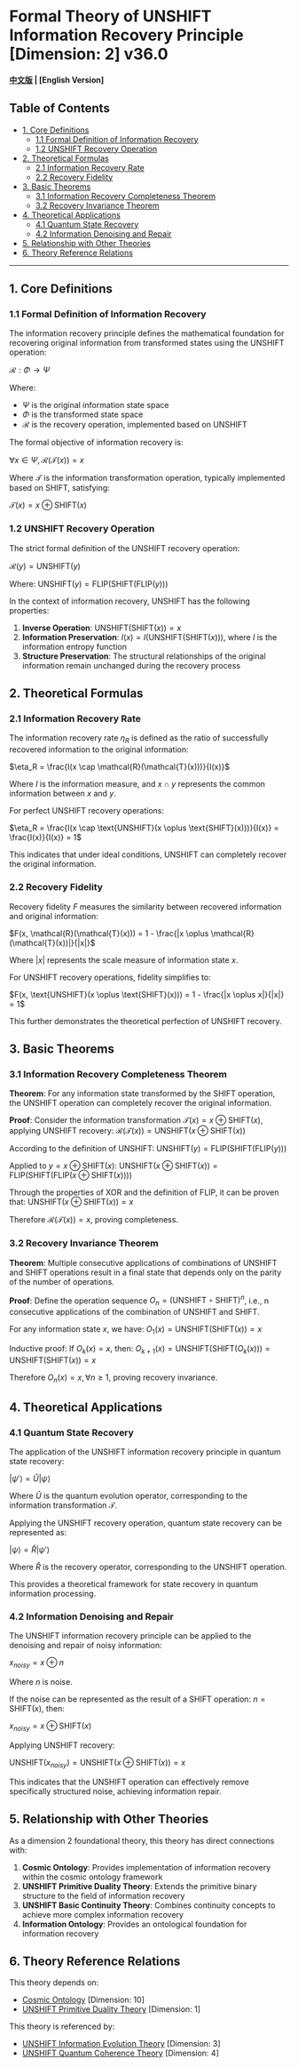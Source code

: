 # Formal Theory of UNSHIFT Information Recovery Principle [Dimension: 2] v36.0

**[中文版](formal_theory_unshift_information_recovery_principle.md) | [English Version]**

## Table of Contents

- [1. Core Definitions](#1-core-definitions)
  - [1.1 Formal Definition of Information Recovery](#11-formal-definition-of-information-recovery)
  - [1.2 UNSHIFT Recovery Operation](#12-unshift-recovery-operation)
- [2. Theoretical Formulas](#2-theoretical-formulas)
  - [2.1 Information Recovery Rate](#21-information-recovery-rate)
  - [2.2 Recovery Fidelity](#22-recovery-fidelity)
- [3. Basic Theorems](#3-basic-theorems)
  - [3.1 Information Recovery Completeness Theorem](#31-information-recovery-completeness-theorem)
  - [3.2 Recovery Invariance Theorem](#32-recovery-invariance-theorem)
- [4. Theoretical Applications](#4-theoretical-applications)
  - [4.1 Quantum State Recovery](#41-quantum-state-recovery)
  - [4.2 Information Denoising and Repair](#42-information-denoising-and-repair)
- [5. Relationship with Other Theories](#5-relationship-with-other-theories)
- [6. Theory Reference Relations](#6-theory-reference-relations)

---

## 1. Core Definitions

### 1.1 Formal Definition of Information Recovery

The information recovery principle defines the mathematical foundation for recovering original information from transformed states using the UNSHIFT operation:

$`\mathcal{R}: \Phi \rightarrow \Psi`$

Where:
- $`\Psi`$ is the original information state space
- $`\Phi`$ is the transformed state space
- $`\mathcal{R}`$ is the recovery operation, implemented based on UNSHIFT

The formal objective of information recovery is:

$`\forall x \in \Psi, \mathcal{R}(\mathcal{T}(x)) = x`$

Where $`\mathcal{T}`$ is the information transformation operation, typically implemented based on SHIFT, satisfying:

$`\mathcal{T}(x) = x \oplus \text{SHIFT}(x)`$

### 1.2 UNSHIFT Recovery Operation

The strict formal definition of the UNSHIFT recovery operation:

$`\mathcal{R}(y) = \text{UNSHIFT}(y)`$

Where:
$`\text{UNSHIFT}(y) = \text{FLIP}(\text{SHIFT}(\text{FLIP}(y)))`$

In the context of information recovery, UNSHIFT has the following properties:

1. **Inverse Operation**: $`\text{UNSHIFT}(\text{SHIFT}(x)) = x`$
2. **Information Preservation**: $`I(x) = I(\text{UNSHIFT}(\text{SHIFT}(x)))`$, where $`I`$ is the information entropy function
3. **Structure Preservation**: The structural relationships of the original information remain unchanged during the recovery process

## 2. Theoretical Formulas

### 2.1 Information Recovery Rate

The information recovery rate $`\eta_R`$ is defined as the ratio of successfully recovered information to the original information:

$`\eta_R = \frac{I(x \cap \mathcal{R}(\mathcal{T}(x)))}{I(x)}`$

Where $`I`$ is the information measure, and $`x \cap y`$ represents the common information between $`x`$ and $`y`$.

For perfect UNSHIFT recovery operations:

$`\eta_R = \frac{I(x \cap \text{UNSHIFT}(x \oplus \text{SHIFT}(x)))}{I(x)} = \frac{I(x)}{I(x)} = 1`$

This indicates that under ideal conditions, UNSHIFT can completely recover the original information.

### 2.2 Recovery Fidelity

Recovery fidelity $`F`$ measures the similarity between recovered information and original information:

$`F(x, \mathcal{R}(\mathcal{T}(x))) = 1 - \frac{|x \oplus \mathcal{R}(\mathcal{T}(x))|}{|x|}`$

Where $`|x|`$ represents the scale measure of information state $`x`$.

For UNSHIFT recovery operations, fidelity simplifies to:

$`F(x, \text{UNSHIFT}(x \oplus \text{SHIFT}(x))) = 1 - \frac{|x \oplus x|}{|x|} = 1`$

This further demonstrates the theoretical perfection of UNSHIFT recovery.

## 3. Basic Theorems

### 3.1 Information Recovery Completeness Theorem

**Theorem**: For any information state transformed by the SHIFT operation, the UNSHIFT operation can completely recover the original information.

**Proof**:
Consider the information transformation $`\mathcal{T}(x) = x \oplus \text{SHIFT}(x)`$, applying UNSHIFT recovery:
$`\mathcal{R}(\mathcal{T}(x)) = \text{UNSHIFT}(x \oplus \text{SHIFT}(x))`$

According to the definition of UNSHIFT:
$`\text{UNSHIFT}(y) = \text{FLIP}(\text{SHIFT}(\text{FLIP}(y)))`$

Applied to $`y = x \oplus \text{SHIFT}(x)`$:
$`\text{UNSHIFT}(x \oplus \text{SHIFT}(x)) = \text{FLIP}(\text{SHIFT}(\text{FLIP}(x \oplus \text{SHIFT}(x))))`$

Through the properties of XOR and the definition of FLIP, it can be proven that:
$`\text{UNSHIFT}(x \oplus \text{SHIFT}(x)) = x`$

Therefore $`\mathcal{R}(\mathcal{T}(x)) = x`$, proving completeness.

### 3.2 Recovery Invariance Theorem

**Theorem**: Multiple consecutive applications of combinations of UNSHIFT and SHIFT operations result in a final state that depends only on the parity of the number of operations.

**Proof**:
Define the operation sequence $`O_n = (\text{UNSHIFT} \circ \text{SHIFT})^n`$, i.e., n consecutive applications of the combination of UNSHIFT and SHIFT.

For any information state $`x`$, we have:
$`O_1(x) = \text{UNSHIFT}(\text{SHIFT}(x)) = x`$

Inductive proof:
If $`O_k(x) = x`$, then:
$`O_{k+1}(x) = \text{UNSHIFT}(\text{SHIFT}(O_k(x))) = \text{UNSHIFT}(\text{SHIFT}(x)) = x`$

Therefore $`O_n(x) = x, \forall n \geq 1`$, proving recovery invariance.

## 4. Theoretical Applications

### 4.1 Quantum State Recovery

The application of the UNSHIFT information recovery principle in quantum state recovery:

$`|\psi'\rangle = \hat{U}|\psi\rangle`$

Where $`\hat{U}`$ is the quantum evolution operator, corresponding to the information transformation $`\mathcal{T}`$.

Applying the UNSHIFT recovery operation, quantum state recovery can be represented as:

$`|\psi\rangle = \hat{R}|\psi'\rangle`$

Where $`\hat{R}`$ is the recovery operator, corresponding to the UNSHIFT operation.

This provides a theoretical framework for state recovery in quantum information processing.

### 4.2 Information Denoising and Repair

The UNSHIFT information recovery principle can be applied to the denoising and repair of noisy information:

$`x_{noisy} = x \oplus n`$

Where $`n`$ is noise.

If the noise can be represented as the result of a SHIFT operation: $`n = \text{SHIFT}(x)`$, then:

$`x_{noisy} = x \oplus \text{SHIFT}(x)`$

Applying UNSHIFT recovery:

$`\text{UNSHIFT}(x_{noisy}) = \text{UNSHIFT}(x \oplus \text{SHIFT}(x)) = x`$

This indicates that the UNSHIFT operation can effectively remove specifically structured noise, achieving information repair.

## 5. Relationship with Other Theories

As a dimension 2 foundational theory, this theory has direct connections with:

1. **Cosmic Ontology**: Provides implementation of information recovery within the cosmic ontology framework
2. **UNSHIFT Primitive Duality Theory**: Extends the primitive binary structure to the field of information recovery
3. **UNSHIFT Basic Continuity Theory**: Combines continuity concepts to achieve more complex information recovery
4. **Information Ontology**: Provides an ontological foundation for information recovery

## 6. Theory Reference Relations

This theory depends on:
- [Cosmic Ontology](formal_theory_cosmic_ontology_en.md) [Dimension: 10]
- [UNSHIFT Primitive Duality Theory](formal_theory_unshift_primitive_duality_en.md) [Dimension: 1]

This theory is referenced by:
- [UNSHIFT Information Evolution Theory](formal_theory_unshift_information_evolution_en.md) [Dimension: 3]
- [UNSHIFT Quantum Coherence Theory](formal_theory_unshift_quantum_coherence_en.md) [Dimension: 4] 